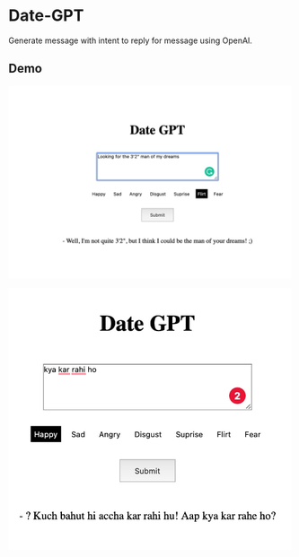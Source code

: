 # Date-GPT

Generate message with intent to reply for message using OpenAI.


## Demo

![Demo 1](https://github.com/yashkumat/date-gpt/blob/main/WhatsApp%20Image%202023-03-02%20at%2005.47.36.jpeg)

![Demo2](https://github.com/yashkumat/date-gpt/blob/main/WhatsApp%20Image%202023-03-02%20at%2010.34.14.jpeg)
